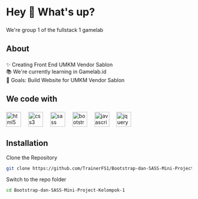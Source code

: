 <h1 align="left">Hey 👋 What's up?</h1>

###

<p align="left">We're group 1 of the fullstack 1 gamelab</p>

###

<h2 align="left">About</h2>

###

<p align="left">✨ Creating Front End UMKM Vendor Sablon<br>📚 We're currently learning in Gamelab.id<br>🎯 Goals: Build Website for UMKM Vendor Sablon</p>

###

<h2 align="left">We code with</h2>

###

<div align="left">
  <img src="https://cdn.jsdelivr.net/gh/devicons/devicon/icons/html5/html5-original.svg" height="40" alt="html5 logo"  />
  <img width="12" />
  <img src="https://cdn.jsdelivr.net/gh/devicons/devicon/icons/css3/css3-original.svg" height="40" alt="css3 logo"  />
  <img width="12" />
  <img src="https://cdn.jsdelivr.net/gh/devicons/devicon/icons/sass/sass-original.svg" height="40" alt="sass logo"  />
  <img width="12" />
  <img src="https://cdn.jsdelivr.net/gh/devicons/devicon/icons/bootstrap/bootstrap-original.svg" height="40" alt="bootstrap logo"  />
  <img width="12" />
  <img src="https://cdn.jsdelivr.net/gh/devicons/devicon/icons/javascript/javascript-original.svg" height="40" alt="javascript logo"  />
  <img width="12" />
  <img src="https://cdn.jsdelivr.net/gh/devicons/devicon/icons/jquery/jquery-original.svg" height="40" alt="jquery logo"  />
</div>

###

## Installation


Clone the Repository

```sh
git clone https://github.com/TrainerFS1/Bootstrap-dan-SASS-Mini-Project-Kelompok-1.git
```

Switch to the repo folder

```sh
cd Bootstrap-dan-SASS-Mini-Project-Kelompok-1
```
